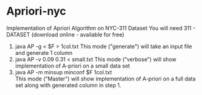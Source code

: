 # Apriori-nyc
Implementation of Apriori Algorithm on NYC-311 Dataset
You will need 311 - DATASET (download online - available for free)

1. java AP -g < $F > 1col.txt 
This mode ("generate") will take an input file and generate 1 column
2. java AP -v 0.09 0.31 < small.txt 
This mode ("verbose") will show implementation of A-priori on a small data set
3. java AP -m minsup minconf $F 1col.txt  
This mode ("Master") will show implementation of A-priori on a full data set along with generated column in step 1.
